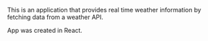 This is an application that provides real time weather information by fetching data from a weather API.

App was created in React.


